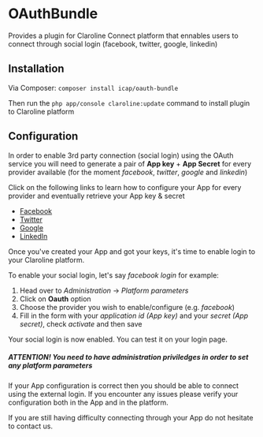 OAuthBundle
============

Provides a plugin for Claroline Connect platform that ennables users to connect through social login (facebook, twitter, google, linkedin)

Installation
-------------

Via Composer:
    ```
        composer install icap/oauth-bundle
    ```

Then run the `php app/console claroline:update` command to install plugin to Claroline platform

Configuration
--------------

In order to enable 3rd party connection (social login) using the OAuth service you will need to generate a pair of **App key** + **App Secret** for every provider available (for the moment _facebook_, _twitter_, _google_ and _linkedin_)

Click on the following links to learn how to configure your App for every provider and eventually retrieve your App key & secret

- [Facebook](Resources/doc/facebookAppConfig.md)
- [Twitter](Resources/doc/twitterAppConfig.md)
- [Google](Resources/doc/googleAppConfig.md)
- [LinkedIn](Resources/doc/linkedinAppConfig.md)

Once you've created your App and got your keys, it's time to enable login to your Claroline platform.

To enable your social login, let's say _facebook login_ for example:

1. Head over to _Administration_ -> _Platform parameters_
2. Click on **Oauth** option
3. Choose the provider you wish to enable/configure (e.g. _facebook_)
4. Fill in the form with your _application id (App key)_ and your _secret (App secret)_, check _activate_ and then save

Your social login is now enabled. You can test it on your login page.

##### ATTENTION! You need to have administration priviledges in order to set any platform parameters

If your App configuration is correct then you should be able to connect using the external login. If you encounter any issues please verify your configuration both in the App and in the platform.

If you are still having difficulty connecting through your App do not hesitate to contact us.
